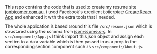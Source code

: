 This repo contains the code that is used to create my resume site [jonbloomer.com.au](http://jonbloomer.com.au).  I used Facebook's excellent boilerplate [Create React App](https://github.com/facebookincubator/create-react-app) and enhanced it with the extra tools that I needed.

The whole application is based around this file `/src/resume.json` which is structured using the schema from [jsonresume.org](https://jsonresume.org/schema/). In `src/components/App.js` I think import this json object and assign each section to a data variable which is then passed in as a prop to the corresponding section component such as `src/components/About.js`.


